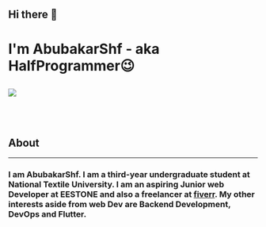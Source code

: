 ## Hi there 👋

# I'm AbubakarShf - aka HalfProgrammer😉

## ![](https://activity-graph.herokuapp.com/graph?username=AbubakarShf&theme=react-dark&hide_border=true&area=true)

<!-- --- -->

<br></br>

## About

---

### I am AbubakarShf. I am a third-year undergraduate student at National Textile University. I am an aspiring Junior web Developer at EESTONE and also a freelancer at [fiverr](https://www.fiverr.com/users/abubakarshf/). My other interests aside from web Dev are Backend Development, DevOps and Flutter.
